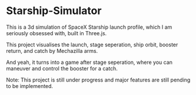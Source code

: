 # Starship-Simulator

This is a 3d simulation of SpaceX Starship launch profile, which I am seriously obsessed with, built in Three.js.

This project visualises the launch, stage seperation, ship orbit, booster return, and catch by Mechazilla arms. 

And yeah, it turns into a game after stage seperation, where you can maneuver and control the booster for a catch.

Note: This project is still under progress and major features are still pending to be implemented.

